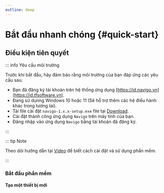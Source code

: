 ```yaml
---
outline: deep
---
```


# Bắt đầu nhanh chóng {#quick-start}

## Điều kiện tiên quyết

::: info Yêu cầu môi trường

Trước khi bắt đầu, hãy đảm bảo rằng môi trường của bạn đáp ứng các yêu cầu sau:

- Bạn đã đăng ký tài khoản trên hệ thống ứng dụng [https://id.navigo.vn](https://id.tfsoftware.vn).
- Đang sử dụnng Windows 10 hoặc 11 (Sẽ hỗ trợ thêm các hệ điều hành khác trong tương lai).
- Tải file cài đặt `navigo-1.x.x-setup.exe` file tại [Download](https://github.com/tuquet/navigo/releases/latest).
- Cài đặt thành công ứng dụng `Navigo` trên máy tính của bạn.
- Đăng nhập vào ứng dụng `Navigo` bằng tài khoản đã đăng ký.

:::

::: tip Note

Theo dõi hướng dẫn tại [Video](https://www.youtube.com/watch?v=3QOvzv9J6ZM) để biết cách cài đặt và sử dụng phần mềm.

:::

### Bắt đầu phần mềm

#### Tạo một thiết bị mới
